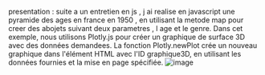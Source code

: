 presentation : 
suite a un entretien en js , j ai realise en javascript une pyramide des ages en france en 1950 , en utilisant la metode map pour creer des abojets suivant deux parametres , l age et le genre. 
Dans cet exemple, nous utilisons Plotly.js pour créer un graphique de surface 3D avec des données demandees. La fonction Plotly.newPlot crée un nouveau graphique dans l'élément HTML avec l'ID graphique3D, en utilisant les données fournies et la mise en page spécifiée.
![image](https://github.com/dgallula/pyramide-des-ages-en-3d/assets/82768589/6f7f3d85-0634-4d12-85c0-14edf53a6be0)
